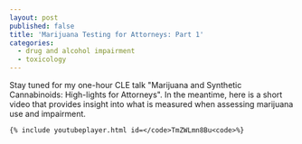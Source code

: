 ```yaml
---
layout: post
published: false
title: 'Marijuana Testing for Attorneys: Part 1'
categories:
  - drug and alcohol impairment
  - toxicology
---
```


Stay tuned for my one-hour CLE talk "Marijuana and Synthetic Cannabinoids: High-lights for Attorneys". In the meantime, here is a short video that provides insight into what is measured when assessing marijuana use and impairment.

`{% include youtubeplayer.html id=</code>TmZWLmn8Bu<code>%}`

&nbsp;
